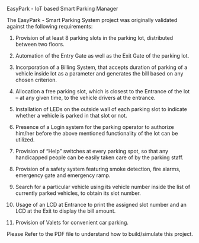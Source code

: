EasyPark - IoT based Smart Parking Manager

The EasyPark - Smart Parking System project was originally validated against the following requirements:

1. Provision of at least 8 parking slots in the parking lot, distributed between two floors.

2. Automation of the Entry Gate as well as the Exit Gate of the parking lot.

3. Incorporation of a Billing System, that accepts duration of parking of a vehicle inside lot as a parameter and generates the bill based on any chosen criterion.

4. Allocation a free parking slot, which is closest to the Entrance of the lot – at any given time, to the vehicle drivers at the entrance.

5. Installation of LEDs on the outside wall of each parking slot to indicate whether a vehicle is parked in that slot or not.

6. Presence of a Login system for the parking operator to authorize him/her before the above mentioned functionality of the lot can be utilized.

7. Provision of “Help” switches at every parking spot, so that any handicapped people can be easily taken care of by the parking staff.

8. Provision of a safety system featuring smoke detection, fire alarms, emergency gate and emergency ramp.

9. Search for a particular vehicle using its vehicle number inside the list of currently parked vehicles, to obtain its slot number.

10. Usage of an LCD at Entrance to print the assigned slot number and an LCD at the Exit to display the bill amount.

11. Provision of Valets for convenient car parking.

Please Refer to the PDF file to understand how to build/simulate this project. 
